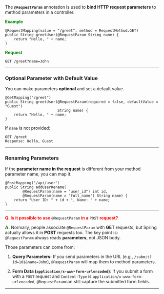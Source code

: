 
The **`@RequestParam`** annotation is used to **bind HTTP request parameters** to method parameters in a controller.

<span style="color:green;font-weight:bold;">Example</span>

```
@RequestMapping(value = "/greet", method = RequestMethod.GET)
public String greetUser(@RequestParam String name) {
    return "Hello, " + name;
}
```

<span style="color:green;font-weight:bold;">Request</span>

```
GET /greet?name=John
```

---
### Optional Parameter with Default Value

You can make parameters **optional** and set a default value.

```
@GetMapping("/greet")
public String greetUser(@RequestParam(required = false, defaultValue = "Guest") 
                        String name) {
    return "Hello, " + name;
}
```

If `name` is not provided:

```
GET /greet
Response: Hello, Guest
```

---
### Renaming Parameters

If the **parameter name in the request** is different from your method parameter name, you can map it.

```
@PostMapping("/api/user")
public String addUserRename(
        @RequestParam(name = "user_id") int id,
        @RequestParam(name = "full_name") String name) {
    return "User ID: " + id + ", Name: " + name;
}
```

---

<span style="color:red;font-weight:bold;">Q. Is it possible to use</span> `@RequestParam` <span style="color:red;font-weight:bold;">in a</span> `POST` <span style="color:red;font-weight:bold;">request?</span>

<span style="color:green;font-weight:bold;">A.</span> Normally, people associate `@RequestParam` with **GET** requests, but Spring actually allows it in **POST** requests too. The key point is: `@RequestParam` always reads **parameters**, not JSON body.  

Those parameters can come from:

1. **Query Parameters:** If you send parameters in the URL (e.g., `/submit?id=101&name=John`), `@RequestParam` will map them to method parameters.

2. **Form Data (`application/x-www-form-urlencoded`)**: If you submit a form with a `POST` request and `Content-Type` is `application/x-www-form-urlencoded`, `@RequestParam`can still capture the submitted form fields.

---
